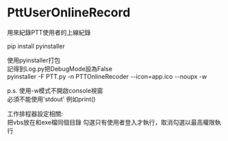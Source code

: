 # PttUserOnlineRecord
用來紀錄PTT使用者的上線紀錄

pip install pyinstaller

使用pyinstaller打包  
記得到Log.py把DebugMode設為False  
pyinstaller -F PTT.py  -n PTTOnlineRecoder --icon=app.ico --noupx -w

p.s. 使用-w模式不開啟console視窗  
必須不能使用'stdout' 例如print()

工作排程器設定相關:  
把vbs放在和exe檔同個目錄
勾選只有使用者登入才執行，取消勾選以最高權限執行
